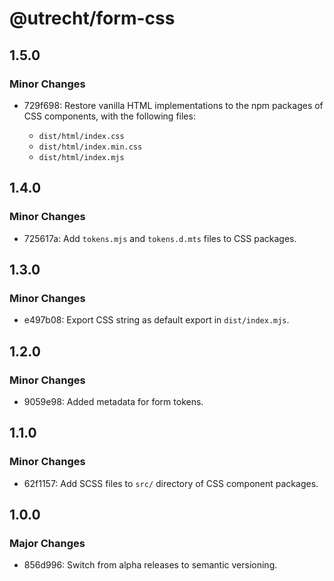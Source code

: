 # @utrecht/form-css

## 1.5.0

### Minor Changes

- 729f698: Restore vanilla HTML implementations to the npm packages of CSS components, with the following files:

  - `dist/html/index.css`
  - `dist/html/index.min.css`
  - `dist/html/index.mjs`

## 1.4.0

### Minor Changes

- 725617a: Add `tokens.mjs` and `tokens.d.mts` files to CSS packages.

## 1.3.0

### Minor Changes

- e497b08: Export CSS string as default export in `dist/index.mjs`.

## 1.2.0

### Minor Changes

- 9059e98: Added metadata for form tokens.

## 1.1.0

### Minor Changes

- 62f1157: Add SCSS files to `src/` directory of CSS component packages.

## 1.0.0

### Major Changes

- 856d996: Switch from alpha releases to semantic versioning.
